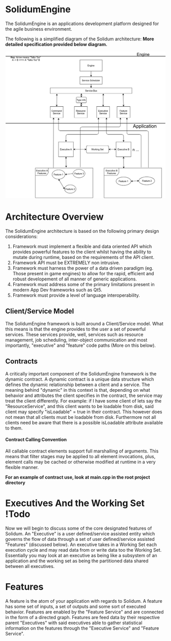 # SolidumEngine

The SolidumEngine is an applications development platform designed for the agile business environment.

The following is a simplified diagram of the Solidum architecture: **More detailed specification provided below diagram.**

![Spec](sol_spec.jpg)

# Architecture Overview

The SolidumEngine architecture is based on the following primary design considerations: 
1) Framework must implement a flexible and data oriented API which provides powerful features to the client whilst having the ability to mutate during runtime, based on the requirements of the API client.
2) Framework API must be EXTREMELY non intrusive.
3) Framework must harness the power of a data driven paradigm (eg. Those present in game engines) to allow for the rapid, efficient and robust developement of all manner of generic applications.
4) Framework must address some of the primary limitations present in modern App Dev frameworks such as Qt5.
5) Framework must provide a level of language interoperability.

## Client/Service Model

The SolidumEngine framework is built around a Client/Service model. What this means is that the engine provides to the user a set of powerful services. These services provide, well, services such as resource management, job scheduling, inter-object communication and most importantly, "executive" and "feature" code paths (More on this below).

## Contracts

A critically important component of the SolidumEngine framework is the dynamic contract. A dynamic contract is a unique data structure which defines the dynamic relationship between a client and a service. The meaning behind "dynamic" in this context is that, depending on what behavior and attributes the client specifies in the contract, the service may treat the client differently. For example: if I have some client of lets say the "ResourceService", and this client wants to be loadable from disk, said client may specify "isLoadable" = true in their contract. This however does not mean that all clients must be loadable from disk. Furthermore not all clients need be aware that there is a possible isLoadable attribute available to them.

#### Contract Calling Convention

All callable contract elements support full marshalling of arguments. This means that filter stages may be applied to all element invocations, plus, element calls may be cached or otherwise modified at runtime in a very flexible manner.

**For an example of contract use, look at main.cpp in the root project directory**

# Executives And the Working Set !Todo

Now we will begin to discuss some of the core designated features of Solidum. An "Executive" is a user defined/service assisted entity which governs the flow of data through a set of user defined/service assisted "Features" (discussed below). An executive takes in a Working Set each execution cycle and may read data from or write data too the Working Set. Essentially you may look at an executive as being like a subsystem of an application and the working set as being the partitioned data shared between all executives.

# Features

A feature is the atom of your application with regards to Solidum. A feature has some set of inputs, a set of outputs and some sort of executed behavior. Features are enabled by the "Feature Service" and are connected in the form of a directed graph. Features are feed data by their respective parent "Executives" with said executives able to gather statistical information on the features through the "Executive Service" and "Feature Service". 

